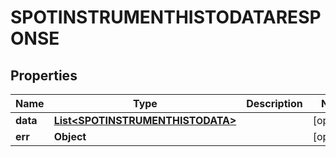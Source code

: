 

# SPOTINSTRUMENTHISTODATARESPONSE


## Properties

| Name | Type | Description | Notes |
|------------ | ------------- | ------------- | -------------|
|**data** | [**List&lt;SPOTINSTRUMENTHISTODATA&gt;**](SPOTINSTRUMENTHISTODATA.md) |  |  [optional] |
|**err** | **Object** |  |  [optional] |



